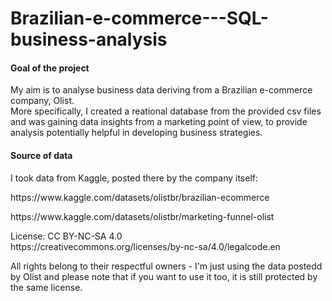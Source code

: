 # Brazilian-e-commerce---SQL-business-analysis
<h4>Goal of the project</h4>
<p>My aim is to analyse business data deriving from a Brazilian e-commerce company, Olist.
<br>More specifically, I created a reational database from the provided csv files and was gaining data insights from a marketing point of view, to provide analysis potentially helpful in developing business strategies.</p>

<h4>Source of data</h4> 
I took data from Kaggle, posted there by the company itself:
<p>https://www.kaggle.com/datasets/olistbr/brazilian-ecommerce</p>
<p>https://www.kaggle.com/datasets/olistbr/marketing-funnel-olist</p>

<p>License: CC BY-NC-SA 4.0
<br>https://creativecommons.org/licenses/by-nc-sa/4.0/legalcode.en</p>
<p>All rights belong to their respectful owners - I'm just using the data postedd by Olist and please note that if you want to use it too, it is still protected by the same license.</p>
